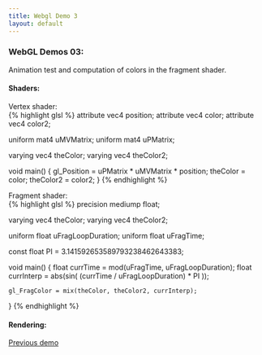 ```yaml
---
title: Webgl Demo 3
layout: default
---
```


<script type="text/javascript" src="js/libs/gl-matrix-min.js"></script>
<script type="text/javascript" src="js/common.js"></script>
<script type="text/javascript" src="js/demo03.js"></script>

### WebGL Demos 03:

Animation test and computation of colors in the fragment shader.

#### Shaders:

<p>
<div class="row">
<div class="col-md-5">
Vertex shader:<br>
{% highlight glsl %}
attribute vec4 position;
attribute vec4 color;
attribute vec4 color2;

uniform mat4 uMVMatrix;
uniform mat4 uPMatrix;

varying vec4 theColor;
varying vec4 theColor2;

void main()
{
    gl_Position = uPMatrix * uMVMatrix * position;
    theColor = color;
    theColor2 = color2;
}
{% endhighlight %}
</div>
<div class="col-md-5">
Fragment shader:<br>
{% highlight glsl %}
precision mediump float;

varying vec4 theColor;
varying vec4 theColor2;

uniform float uFragLoopDuration;
uniform float uFragTime;

const float PI = 3.141592653589793238462643383;

void main()
{
    float currTime = mod(uFragTime, uFragLoopDuration);
    float currInterp = abs(sin( (currTime / uFragLoopDuration) * PI ));

    gl_FragColor = mix(theColor, theColor2, currInterp);
}
{% endhighlight %}
</div>
</div>
</p>

#### Rendering: 

<p>
<div>
<canvas id="webgl03-canvas" style="border: none;" width="500" height="500"></canvas>

<script type="text/javascript">
    demo03_main("webgl03-canvas");
</script>
</div>
</p>

<div class="row">
  <div class="col-md-5">
    <a href="demo02.html">Previous demo</a>
  </div>
  <div class="col-md-5">
  </div>
</div>
